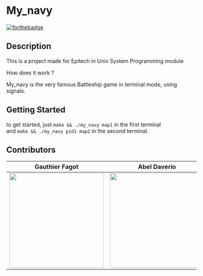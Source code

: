 # My_navy
[![forthebadge](https://forthebadge.com/images/featured/featured-built-with-love.svg)](https://forthebadge.com)

## Description

This is a project made for Epitech in Unix System Programming module

How does it work ?

My_navy is the very famous Battleship game in terminal mode, using signals.

## Getting Started

to get started, just ```make && ./my_navy map1``` in the first terminal \
and ```make && ./my_navy pid1 map2``` in the second terminal.


## Contributors
| Gauthier Fagot                                           | Abel Daverio                                           
|-----------------------------------------------------------|-----------------------------------------------------------|
| <img src="https://github.com/gauthierfagot.png" width="250em"/> | <img src="https://github.com/abeldaverio.png" width="250em"/> |
